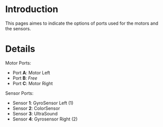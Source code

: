 # Introduction #

This pages aimes to indicate the options of ports used for the motors and the sensors.

# Details #

Motor Ports:
  * Port **A**: Motor Left
  * Port **B**: _Free_
  * Port **C**: Motor Right

Sensor Ports:
  * Sensor **1**: GyroSensor Left (1)
  * Sensor **2**: ColorSensor
  * Sensor **3**: UltraSound
  * Sensor **4**: Gyrosensor Right (2)